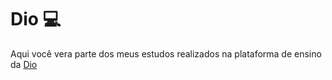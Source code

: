 # Dio :computer:

Aqui você vera parte dos meus estudos realizados na plataforma de ensino da [Dio](https://www.dio.me/)

